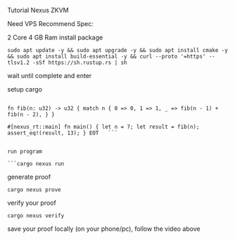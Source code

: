 Tutorial Nexus ZKVM

Need VPS Recommend Spec:

2 Core
4 GB Ram
install package

   ```sudo apt update -y && sudo apt upgrade -y && sudo apt install cmake -y && sudo apt install build-essential -y && curl --proto '=https' --tlsv1.2 -sSf https://sh.rustup.rs | sh   ```

wait until complete and enter

setup cargo

   ```. "$HOME/.cargo/env" && rustup target add riscv32i-unknown-none-elf && cargo install --git https://github.com/nexus-xyz/nexus-zkvm nexus-tools --tag 'v1.0.0' && cargo nexus new nexus-project && cd nexus-project && cd src && rm -rf main.rs && cat <> main.rs #![no_std] #![no_main]

fn fib(n: u32) -> u32 { match n { 0 => 0, 1 => 1, _ => fib(n - 1) + fib(n - 2), } }

#[nexus_rt::main] fn main() { let n = 7; let result = fib(n); assert_eq!(result, 13); } EOT   ```


run program

   ```cargo nexus run
   ```
generate proof

   ```cargo nexus prove   ```

verify your proof

   ```cargo nexus verify   ```

save your proof locally (on your phone/pc), follow the video above

